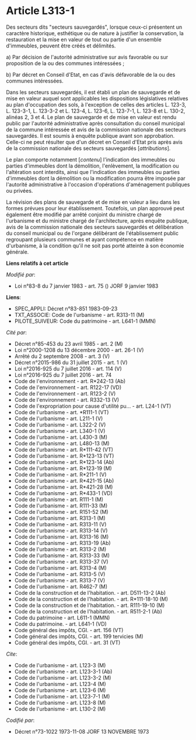 # Article L313-1

Des secteurs dits "secteurs sauvegardés", lorsque ceux-ci présentent un caractère historique, esthétique ou de nature à
justifier la conservation, la restauration et la mise en valeur de tout ou partie d'un ensemble d'immeubles, peuvent être
créés et délimités.

a) Par décision de l'autorité administrative sur avis favorable ou sur proposition de la ou des communes intéressées ;

b) Par décret en Conseil d'Etat, en cas d'avis défavorable de la ou des communes intéressées.

Dans les secteurs sauvegardés, il est établi un plan de sauvegarde et de mise en valeur auquel sont applicables les
dispositions législatives relatives au plan d'occupation des sols, à l'exception de celles des articles L. 123-3, L. 123-3-1,
L. 123-3-2 et L. 123-4, L. 123-6, L. 123-7-1, L. 123-8 et L. 130-2, alinéas 2, 3 et 4. Le plan de sauvegarde et de mise en
valeur est rendu public par l'autorité administrative après consultation du conseil municipal de la commune intéressée et
avis de la commission nationale des secteurs sauvegardés. Il est soumis à enquête publique avant son approbation. Celle-ci ne
peut résulter que d'un décret en Conseil d'Etat pris après avis de la commission nationale des secteurs sauvegardés
[*attributions*].

Le plan comporte notamment [*contenu*] l'indication des immeubles ou parties d'immeubles dont la démolition, l'enlèvement, la
modification ou l'altération sont interdits, ainsi que l'indication des immeubles ou parties d'immeubles dont la démolition
ou la modification pourra être imposée par l'autorité administrative à l'occasion d'opérations d'aménagement publiques ou
privées.

La révision des plans de sauvegarde et de mise en valeur a lieu dans les formes prévues pour leur établissement. Toutefois,
un plan approuvé peut également être modifié par arrêté conjoint du ministre chargé de l'urbanisme et du ministre chargé de
l'architecture, après enquête publique, avis de la commission nationale des secteurs sauvegardés et délibération du conseil
municipal ou de l'organe délibérant de l'établissement public regroupant plusieurs communes et ayant compétence en matière
d'urbanisme, à la condition qu'il ne soit pas porté atteinte à son économie générale.

**Liens relatifs à cet article**

_Modifié par_:

  - Loi n°83-8 du 7 janvier 1983 - art. 75 () JORF 9 janvier 1983

**Liens**:

  - SPEC_APPLI: Décret n°83-851 1983-09-23
  - TXT_ASSOCIE: Code de l'urbanisme - art. R313-11 (M)
  - PILOTE_SUIVEUR: Code du patrimoine - art. L641-1 (MMN)

_Cité par_:

  - Décret n°85-453 du 23 avril 1985 - art. 2 (M)
  - Loi n°2000-1208 du 13 décembre 2000 - art. 26-1 (V)
  - Arrêté du 2 septembre 2008 - art. 3 (V)
  - Décret n°2015-986 du 31 juillet 2015 - art. 1 (V)
  - Loi n°2016-925 du 7 juillet 2016 - art. 114 (V)
  - Loi n°2016-925 du 7 juillet 2016 - art. 74
  - Code de l'environnement - art. R*242-13 (Ab)
  - Code de l'environnement - art. R122-17 (VD)
  - Code de l'environnement - art. R123-2 (V)
  - Code de l'environnement - art. R332-13 (V)
  - Code de l'expropriation pour cause d'utilité pu... - art. L24-1 (VT)
  - Code de l'urbanisme - art. *R111-1 (VT)
  - Code de l'urbanisme - art. L211-1 (V)
  - Code de l'urbanisme - art. L322-2 (V)
  - Code de l'urbanisme - art. L340-1 (V)
  - Code de l'urbanisme - art. L430-3 (M)
  - Code de l'urbanisme - art. L480-13 (M)
  - Code de l'urbanisme - art. R*111-42 (VT)
  - Code de l'urbanisme - art. R*123-13 (VT)
  - Code de l'urbanisme - art. R*123-14 (Ab)
  - Code de l'urbanisme - art. R*123-19 (M)
  - Code de l'urbanisme - art. R*211-1 (V)
  - Code de l'urbanisme - art. R*421-15 (Ab)
  - Code de l'urbanisme - art. R*421-28 (M)
  - Code de l'urbanisme - art. R*433-1 (VD)
  - Code de l'urbanisme - art. R111-1 (M)
  - Code de l'urbanisme - art. R111-33 (M)
  - Code de l'urbanisme - art. R151-52 (M)
  - Code de l'urbanisme - art. R313-1 (M)
  - Code de l'urbanisme - art. R313-11 (V)
  - Code de l'urbanisme - art. R313-14 (V)
  - Code de l'urbanisme - art. R313-16 (M)
  - Code de l'urbanisme - art. R313-19 (Ab)
  - Code de l'urbanisme - art. R313-2 (M)
  - Code de l'urbanisme - art. R313-33 (M)
  - Code de l'urbanisme - art. R313-37 (V)
  - Code de l'urbanisme - art. R313-4 (M)
  - Code de l'urbanisme - art. R313-5 (V)
  - Code de l'urbanisme - art. R313-7 (V)
  - Code de l'urbanisme - art. R462-7 (M)
  - Code de la construction et de l'habitation. - art. D511-13-2 (Ab)
  - Code de la construction et de l'habitation. - art. R*111-18-10 (M)
  - Code de la construction et de l'habitation. - art. R111-19-10 (M)
  - Code de la construction et de l'habitation. - art. R511-2-1 (Ab)
  - Code du patrimoine - art. L611-1 (MMN)
  - Code du patrimoine. - art. L641-1 (VD)
  - Code général des impôts, CGI. - art. 156 (VT)
  - Code général des impôts, CGI. - art. 199 tervicies (M)
  - Code général des impôts, CGI. - art. 31 (VT)

_Cite_:

  - Code de l'urbanisme - art. L123-3 (M)
  - Code de l'urbanisme - art. L123-3-1 (Ab)
  - Code de l'urbanisme - art. L123-3-2 (M)
  - Code de l'urbanisme - art. L123-4 (M)
  - Code de l'urbanisme - art. L123-6 (M)
  - Code de l'urbanisme - art. L123-7-1 (M)
  - Code de l'urbanisme - art. L123-8 (M)
  - Code de l'urbanisme - art. L130-2 (M)

_Codifié par_:

  - Décret n°73-1022 1973-11-08 JORF 13 NOVEMBRE 1973

